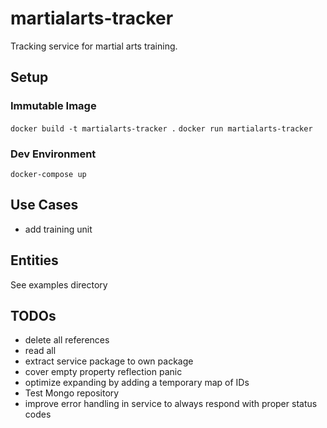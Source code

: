 # martialarts-tracker

Tracking service for martial arts training.

## Setup

### Immutable Image
`docker build -t martialarts-tracker .`
`docker run martialarts-tracker`

### Dev Environment
`docker-compose up`

## Use Cases
-   add training unit

## Entities
See examples directory


## TODOs
 - delete all references
 - read all
 - extract service package to own package
 - cover empty property reflection panic
 - optimize expanding by adding a temporary map of IDs
 - Test Mongo repository
 - improve error handling in service to always respond with proper status codes